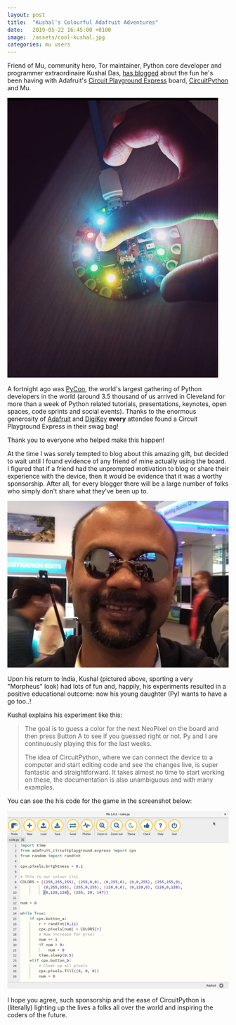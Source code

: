 ```yaml
---
layout: post
title:  "Kushal's Colourful Adafruit Adventures" 
date:   2019-05-22 16:45:00 +0100
image:  /assets/cool-kushal.jpg
categories: mu users 
---
```


Friend of Mu, community hero, Tor maintainer, Python core developer and
programmer extraordinaire Kushal Das,
[has blogged](https://kushaldas.in/posts/game-of-guessing-colors-using-circuitpython.html)
about the fun he's been having with Adafruit's
[Circuit Playground Express](https://www.adafruit.com/product/3333)
board,
[CircuitPython](https://circuitpython.org/) and Mu.

![Circuit Playground Express](/assets/cpx_py.jpg)

A fortnight ago was [PyCon](https://us.pycon.org/), the world's largest
gathering of Python developers in the world (around 3.5 thousand of us arrived
in Cleveland for more than a week of Python related tutorials, presentations,
keynotes, open spaces, code sprints and social events). Thanks to the
enormous generosity of [Adafruit](https://www.adafruit.com/) and
[DigiKey](https://www.digikey.com/) **every** attendee found a Circuit
Playground Express in their swag bag!

Thank you to everyone who helped make this happen!

At the time I was sorely tempted to blog about this amazing gift, but decided
to wait until I found evidence of any friend of mine actually using the board.
I figured that if a friend had the unprompted motivation to blog or share their
experience with the device, then it would be evidence that it was a worthy
sponsorship. After all, for every blogger there will be a large number of folks
who simply don't share what they've been up to.

![Cool Kushal](/assets/cool-kushal.jpg)

Upon his return to India, Kushal (pictured above, sporting a very "Morpheus"
look) had lots of fun and, happily, his experiments
resulted in a positive educational outcome: now his young daughter (Py) wants
to have a go too..!

Kushal explains his experiment like this:

> The goal is to guess a color for the next NeoPixel on the board and then press Button A to see if you guessed right or not. Py and I are continuously playing this for the last weeks.
>
> The idea of CircuitPython, where we can connect the device to a computer and start editing code and see the changes live, is super fantastic and straightforward. It takes almost no time to start working on these, the documentation is also unambiguous and with many examples.

You can see the his code for the game in the screenshot below:

![Kushal's code](/assets/mu_cpx_guess_color.png)

I hope you agree, such sponsorship and the ease of CircuitPython is (literally)
lighting up the lives a folks all over the world and inspiring the coders of
the future.
